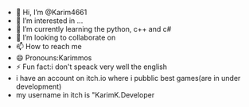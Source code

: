 - 👋 Hi, I’m @Karim4661
- 👀 I’m interested in ...
- 🌱 I’m currently learning the python, c++ and c#
- 💞️ I’m looking to collaborate on 
- 📫 How to reach me 
- 😄 Pronouns:Karimmos
- ⚡ Fun fact:i don't speack very well the english
- i have an account on itch.io where i pubblic best games(are in under development)
- my username in itch is "KarimK.Developer

<!---
Karim4661/Karim4661 is a ✨ special ✨ repository because its `README.md` (this file) appears on your GitHub profile.
You can click the Preview link to take a look at your changes.
--->
